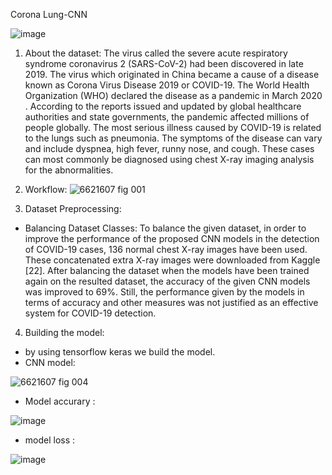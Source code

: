 Corona Lung-CNN

![image](https://user-images.githubusercontent.com/111189874/189468717-3b8c8e2b-64b0-47fc-89fd-61d58820863f.png)

1. About the dataset:
The virus called the severe acute respiratory syndrome coronavirus 2 (SARS-CoV-2) had been discovered in late 2019. The virus which originated in China became a cause of a disease known as Corona Virus Disease 2019 or COVID-19. The World Health Organization (WHO) declared the disease as a pandemic in March 2020 . According to the reports issued and updated by global healthcare authorities and state governments, the pandemic affected millions of people globally. The most serious illness caused by COVID-19 is related to the lungs such as pneumonia. The symptoms of the disease can vary and include dyspnea, high fever, runny nose, and cough. These cases can most commonly be diagnosed using chest X-ray imaging analysis for the abnormalities.


2. Workflow:
![6621607 fig 001](https://user-images.githubusercontent.com/111189874/189468860-a9e87b3a-0839-47df-858c-a10c5a97fee6.png)

3. Dataset Preprocessing:
* Balancing Dataset Classes:
To balance the given dataset, in order to improve the performance of the proposed CNN models in the detection of COVID-19 cases, 136 normal chest X-ray images have been used. These concatenated extra X-ray images were downloaded from Kaggle [22]. After balancing the dataset when the models have been trained again on the resulted dataset, the accuracy of the given CNN models was improved to 69%. Still, the performance given by the models in terms of accuracy and other measures was not justified as an effective system for COVID-19 detection.

4. Building the model:
* by using tensorflow keras we build the model.
* CNN model:

![6621607 fig 004](https://user-images.githubusercontent.com/111189874/189469024-cc503117-85b9-4bfe-bb4e-8581fe187f9f.png)


* Model accurary :

![image](https://user-images.githubusercontent.com/111189874/189469318-0f27689a-2569-433d-9524-ccce4b5e1edb.png)


* model loss :

![image](https://user-images.githubusercontent.com/111189874/189469361-d1e2ebb3-3341-43b8-ab5f-54515347c65a.png)










